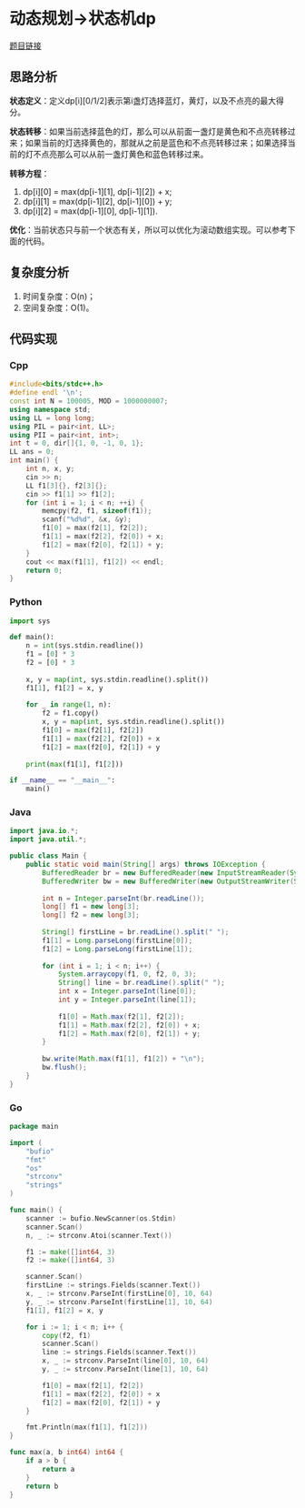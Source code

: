 # 动态规划->状态机dp
[题目链接](https://kamacoder.com/problempage.php?pid=1328)
## 思路分析
**状态定义**：定义dp[i][0/1/2]表示第i盏灯选择蓝灯，黄灯，以及不点亮的最大得分。

**状态转移**：如果当前选择蓝色的灯，那么可以从前面一盏灯是黄色和不点亮转移过来；如果当前的灯选择黄色的，那就从之前是蓝色和不点亮转移过来；如果选择当前的灯不点亮那么可以从前一盏灯黄色和蓝色转移过来。

**转移方程**：

1. dp[i][0] = max(dp[i-1][1], dp[i-1][2]) + x;
2. dp[i][1] = max(dp[i-1][2], dp[i-1][0]) + y;
3. dp[i][2] = max(dp[i-1][0], dp[i-1][1]).

**优化**：当前状态只与前一个状态有关，所以可以优化为滚动数组实现。可以参考下面的代码。

## 复杂度分析
1. 时间复杂度：O(n)；
2. 空间复杂度：O(1)。
## 代码实现
### Cpp
``` cpp
#include<bits/stdc++.h>
#define endl '\n';
const int N = 100005, MOD = 1000000007;
using namespace std;
using LL = long long;
using PIL = pair<int, LL>;
using PII = pair<int, int>;
int t = 0, dir[]{1, 0, -1, 0, 1};
LL ans = 0;
int main() {
    int n, x, y;
    cin >> n;
    LL f1[3]{}, f2[3]{};
    cin >> f1[1] >> f1[2];
    for (int i = 1; i < n; ++i) {
        memcpy(f2, f1, sizeof(f1));
        scanf("%d%d", &x, &y);
        f1[0] = max(f2[1], f2[2]);
        f1[1] = max(f2[2], f2[0]) + x;
        f1[2] = max(f2[0], f2[1]) + y;
    }
    cout << max(f1[1], f1[2]) << endl;
    return 0;
}
```
### Python
``` python
import sys

def main():
    n = int(sys.stdin.readline())
    f1 = [0] * 3
    f2 = [0] * 3
    
    x, y = map(int, sys.stdin.readline().split())
    f1[1], f1[2] = x, y
    
    for _ in range(1, n):
        f2 = f1.copy()
        x, y = map(int, sys.stdin.readline().split())
        f1[0] = max(f2[1], f2[2])
        f1[1] = max(f2[2], f2[0]) + x
        f1[2] = max(f2[0], f2[1]) + y
    
    print(max(f1[1], f1[2]))

if __name__ == "__main__":
    main()
```
### Java
``` java
import java.io.*;
import java.util.*;

public class Main {
    public static void main(String[] args) throws IOException {
        BufferedReader br = new BufferedReader(new InputStreamReader(System.in));
        BufferedWriter bw = new BufferedWriter(new OutputStreamWriter(System.out));
        
        int n = Integer.parseInt(br.readLine());
        long[] f1 = new long[3];
        long[] f2 = new long[3];
        
        String[] firstLine = br.readLine().split(" ");
        f1[1] = Long.parseLong(firstLine[0]);
        f1[2] = Long.parseLong(firstLine[1]);
        
        for (int i = 1; i < n; i++) {
            System.arraycopy(f1, 0, f2, 0, 3);
            String[] line = br.readLine().split(" ");
            int x = Integer.parseInt(line[0]);
            int y = Integer.parseInt(line[1]);
            
            f1[0] = Math.max(f2[1], f2[2]);
            f1[1] = Math.max(f2[2], f2[0]) + x;
            f1[2] = Math.max(f2[0], f2[1]) + y;
        }
        
        bw.write(Math.max(f1[1], f1[2]) + "\n");
        bw.flush();
    }
}
```
### Go
``` go
package main

import (
	"bufio"
	"fmt"
	"os"
	"strconv"
	"strings"
)

func main() {
	scanner := bufio.NewScanner(os.Stdin)
	scanner.Scan()
	n, _ := strconv.Atoi(scanner.Text())

	f1 := make([]int64, 3)
	f2 := make([]int64, 3)

	scanner.Scan()
	firstLine := strings.Fields(scanner.Text())
	x, _ := strconv.ParseInt(firstLine[0], 10, 64)
	y, _ := strconv.ParseInt(firstLine[1], 10, 64)
	f1[1], f1[2] = x, y

	for i := 1; i < n; i++ {
		copy(f2, f1)
		scanner.Scan()
		line := strings.Fields(scanner.Text())
		x, _ := strconv.ParseInt(line[0], 10, 64)
		y, _ := strconv.ParseInt(line[1], 10, 64)

		f1[0] = max(f2[1], f2[2])
		f1[1] = max(f2[2], f2[0]) + x
		f1[2] = max(f2[0], f2[1]) + y
	}

	fmt.Println(max(f1[1], f1[2]))
}

func max(a, b int64) int64 {
	if a > b {
		return a
	}
	return b
}
```